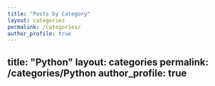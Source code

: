 ```yaml
---
title: "Posts by Category"
layout: categories
permalink: /categories/
author_profile: true
---
```

title: "Python"
layout: categories
permalink: /categories/Python
author_profile: true
---
